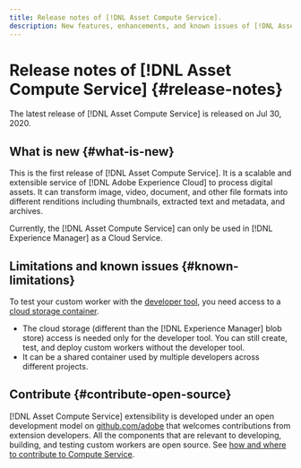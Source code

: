 ```yaml
---
title: Release notes of [!DNL Asset Compute Service].
description: New features, enhancements, and known issues of [!DNL Asset Compute Service].
---
```


# Release notes of [!DNL Asset Compute Service] {#release-notes}

The latest release of [!DNL Asset Compute Service] is released on Jul 30, 2020.

<!--

To test your custom worker with the [developer tool](https://github.com/adobe/asset-compute-devtool), you need access to a [cloud storage container](https://github.com/adobe/asset-compute-devtool#prerequisites). Currently, Adobe supports Azure Blob Storage and AWS S3.

>[!NOTE]
>
>Cloud storage access is only required for using the developer tool. You can still create, test and deploy custom workers with out using the developer tool.
-->

## What is new {#what-is-new}

This is the first release of [!DNL Asset Compute Service]. It is a scalable and extensible service of [!DNL Adobe Experience Cloud] to process digital assets. It can transform image, video, document, and other file formats into different renditions including thumbnails, extracted text and metadata, and archives.

Currently, the [!DNL Asset Compute Service] can only be used in [!DNL Experience Manager] as a Cloud Service.

## Limitations and known issues {#known-limitations}

To test your custom worker with the [developer tool](https://github.com/adobe/asset-compute-devtool), you need access to a [cloud storage container](https://github.com/adobe/asset-compute-devtool#prerequisites).

* The cloud storage (different than the [!DNL Experience Manager] blob store) access is needed only for the developer tool. You can still create, test, and deploy custom workers without the developer tool.
* It can be a shared container used by multiple developers across different projects.

## Contribute {#contribute-open-source}

[!DNL Asset Compute Service] extensibility is developed under an open development model on [github.com/adobe](https://github.com/adobe) that welcomes contributions from extension developers. All the components that are relevant to developing, building, and testing custom workers are open source. See [how and where to contribute to Compute Service](contribute-to-compute-service.md).

<!-- **TBD:**
* Are we versioning the releases?
* Is there any compatibility information to be added? With Project Firefly versions, or AEMaaCS releases, or other offerings/integrations such as InDesign Server?
-->
